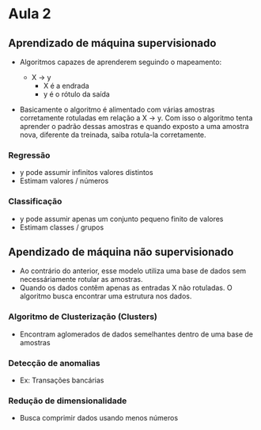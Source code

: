 # Aula 2
<div>

## Aprendizado de máquina supervisionado
* Algoritmos capazes de aprenderem seguindo o mapeamento:
    * X -> y <br>
        * X é a endrada
        * y é o rótulo da saída

* Basicamente o algoritmo é alimentado com várias amostras corretamente rotuladas em relação a X -> y. Com isso o algoritmo tenta aprender o padrão dessas amostras e quando exposto a uma amostra nova, diferente da treinada, saiba rotula-la corretamente.

### Regressão
* y pode assumir infinitos valores distintos
* Estimam valores / números

### Classificação
* y pode assumir apenas um conjunto pequeno finito de valores
* Estimam classes / grupos

## Apendizado de máquina não supervisionado
* Ao contrário do anterior, esse modelo utiliza uma base de dados sem necessáriamente rotular as amostras.
* Quando os dados contêm apenas as entradas X não rotuladas. O algoritmo busca encontrar uma estrutura nos dados.

### Algoritmo de Clusterização (Clusters)
* Encontram aglomerados de dados semelhantes dentro de uma base de amostras

### Detecção de anomalias
* Ex: Transações bancárias

### Redução de dimensionalidade
* Busca comprimir dados usando menos números

